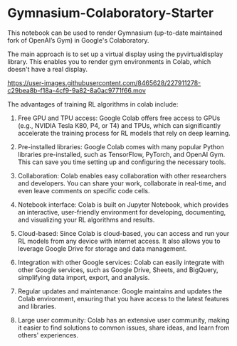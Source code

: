 # Gymnasium-Colaboratory-Starter

This notebook can be used to render Gymnasium (up-to-date maintained fork of OpenAI’s Gym) in Google's Colaboratory.

The main approach is to set up a virtual display using the pyvirtualdisplay library. This enables you to render gym environments in Colab, which doesn't have a real display.

https://user-images.githubusercontent.com/8465628/227911278-c29bea8b-f18a-4cf9-9a82-8a0ac9771f66.mov

The advantages of training RL algorithms in colab include:

1. Free GPU and TPU access: Google Colab offers free access to GPUs (e.g., NVIDIA Tesla K80, P4, or T4) and TPUs, which can significantly accelerate the training process for RL models that rely on deep learning.

2. Pre-installed libraries: Google Colab comes with many popular Python libraries pre-installed, such as TensorFlow, PyTorch, and OpenAI Gym. This can save you time setting up and configuring the necessary tools.

3. Collaboration: Colab enables easy collaboration with other researchers and developers. You can share your work, collaborate in real-time, and even leave comments on specific code cells.

4. Notebook interface: Colab is built on Jupyter Notebook, which provides an interactive, user-friendly environment for developing, documenting, and visualizing your RL algorithms and results.

5. Cloud-based: Since Colab is cloud-based, you can access and run your RL models from any device with internet access. It also allows you to leverage Google Drive for storage and data management.

6. Integration with other Google services: Colab can easily integrate with other Google services, such as Google Drive, Sheets, and BigQuery, simplifying data import, export, and analysis.

7. Regular updates and maintenance: Google maintains and updates the Colab environment, ensuring that you have access to the latest features and libraries.

8. Large user community: Colab has an extensive user community, making it easier to find solutions to common issues, share ideas, and learn from others' experiences.
